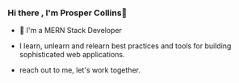 ### Hi there , I'm Prosper Collins👋

- 👀 I'm a MERN Stack Developer
- I learn, unlearn and relearn best practices and tools for building sophisticated web applications.

- reach out to me, let's work together.

